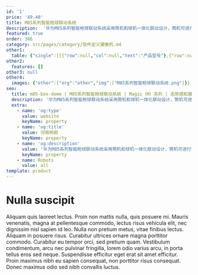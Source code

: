 ```yaml
---
id: '1'
price: '49.40'
title: M85系列智能枪球联动系统
description:  '华为M85系列智能枪球联动系统采用筒机和球机一体化联动设计，筒机可进行包括越界侦测、区域入侵侦测、进入/离开区域侦测等功能在内的周界检测，并且联动球机进行目标细节抓拍，均采用深度学习算法，高准确率，低误报率，可广泛用于各类周界场景。'
featured: true
order: 386
category: src/pages/category/软件定义摄像机.md
other1: 
  table: {"single":[[{"row":null,"col":null,"text":"产品型号"},{"row":null,"col":null,"text":"M8542-EL-Z31 固定摄像机 "},{"row":null,"col":null,"text":"M8544-EL-Z37 球形摄像机 "}],[{"row":null,"col":null,"text":"图像传感器"},{"row":null,"col":"2","text":"1/1.8\" 逐行扫描CMOS"}],[{"row":null,"col":null,"text":"最大分辨率"},{"row":null,"col":"2","text":"2560×1440"}],[{"row":null,"col":null,"text":"低照度"},{"row":null,"col":"2","text":"支持"}],[{"row":null,"col":null,"text":"镜头焦距"},{"row":null,"col":"2","text":"2.8-12mm"}],[{"row":null,"col":null,"text":"宽动态"},{"row":null,"col":"2","text":"支持"}],[{"row":null,"col":null,"text":"补光方式"},{"row":null,"col":"2","text":"白光"}],[{"row":null,"col":null,"text":"电源"},{"row":null,"col":"2","text":"DC12V，PoE(IEEE 802.3at)"}],[{"row":null,"col":null,"text":"图像传感器"},{"row":null,"col":"2","text":"1/1.8\" 逐行扫描CMOS"}],[{"row":null,"col":null,"text":"最大分辨率"},{"row":null,"col":null,"text":"1920×1080"},{"row":null,"col":null,"text":"2560×1440"}],[{"row":null,"col":null,"text":"低照度"},{"row":null,"col":"2","text":"支持"}],[{"row":null,"col":null,"text":"镜头焦距"},{"row":null,"col":null,"text":"6-186mm"},{"row":null,"col":null,"text":"5.6-208mm"}],[{"row":null,"col":null,"text":"光学变焦倍率"},{"row":null,"col":null,"text":"31倍光学变倍，16倍数字变倍"},{"row":null,"col":null,"text":"37倍光学变倍，16倍数字变倍"}],[{"row":null,"col":null,"text":"水平旋转范围"},{"row":null,"col":"2","text":"0-360°"}],[{"row":null,"col":null,"text":"垂直旋转范围"},{"row":null,"col":"2","text":"-20°-90°"}],[{"row":null,"col":null,"text":"补光方式"},{"row":null,"col":"2","text":"红外"}],[{"row":null,"col":null,"text":"宽动态"},{"row":null,"col":"2","text":"支持"}],[{"row":null,"col":null,"text":"智能分析"},{"row":null,"col":"2","text":"支持"}],[{"row":null,"col":null,"text":"电源"},{"row":null,"col":null,"text":"AC24V"},{"row":null,"col":null,"text":"AC24V"}]]}
other2:
  features: []
other3: null
other4:
  images: {"other":{"org":"other","img":["M85系列智能枪球联动系统.png"]}}
seo:
  title: m85-box-dome | M85系列智能枪球联动系统 | Magic（M）系列 | 态势感知摄像机  | 软件定义摄像机 | 机器视觉
  description: '华为M85系列智能枪球联动系统采用筒机和球机一体化联动设计，筒机可进行包括越界侦测、区域入侵侦测、进入/离开区域侦测等功能在内的周界检测，并且联动球机进行目标细节抓拍，均采用深度学习算法，高准确率，低误报率，可广泛用于各类周界场景。'
  extra:
    - name: 'og:type'
      value: website
      keyName: property
    - name: 'og:title'
      value: 河南网田
      keyName: property
    - name: 'og:description'
      value: '华为M85系列智能枪球联动系统采用筒机和球机一体化联动设计，筒机可进行包括越界侦测、区域入侵侦测、进入/离开区域侦测等功能在内的周界检测，并且联动球机进行目标细节抓拍，均采用深度学习算法，高准确率，低误报率，可广泛用于各类周界场景。'
      keyName: property
    - name: Robots
      value: all
template: product
---
```


# Nulla suscipit

Aliquam quis laoreet lectus. Proin non mattis nulla, quis posuere mi. Mauris venenatis, magna at pellentesque commodo, lectus risus vehicula elit, nec dignissim nisl sapien id leo. Nulla non pretium metus, vitae finibus lectus. Aliquam in posuere risus. Curabitur ultrices ornare magna porttitor commodo. Curabitur eu tempor orci, sed pretium quam. Vestibulum condimentum, arcu nec pulvinar fringilla, lorem odio varius arcu, in porta tellus eros sed neque. Suspendisse efficitur eget erat sit amet efficitur. Proin maximus nibh eu sapien consequat, non porttitor risus consequat. Donec maximus odio sed nibh convallis luctus.